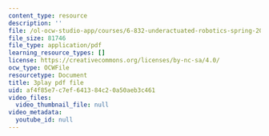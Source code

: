 ```yaml
---
content_type: resource
description: ''
file: /ol-ocw-studio-app/courses/6-832-underactuated-robotics-spring-2009/af4f85e7c7ef641384c20a50aeb3c461_g-VehRFsDcI.pdf
file_size: 81746
file_type: application/pdf
learning_resource_types: []
license: https://creativecommons.org/licenses/by-nc-sa/4.0/
ocw_type: OCWFile
resourcetype: Document
title: 3play pdf file
uid: af4f85e7-c7ef-6413-84c2-0a50aeb3c461
video_files:
  video_thumbnail_file: null
video_metadata:
  youtube_id: null
---
```

